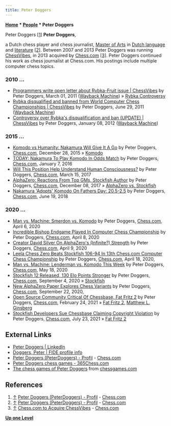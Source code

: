 ```yaml
---
title: Peter Doggers
---
```

**[Home](Home "Home") \* [People](People "People") \* Peter Doggers**



 [](https://www.chess.com/de/member/peterdoggers) Peter Doggers <a id="cite-note-1" href="#cite-ref-1">[1]</a> 
**Peter Doggers**,  

a Dutch chess player and chess journalist, [Master of Arts](https://en.wikipedia.org/wiki/Master_of_Arts) in [Dutch language](https://en.wikipedia.org/wiki/Dutch_language) and [literature](https://en.wikipedia.org/wiki/Literature) <a id="cite-note-2" href="#cite-ref-2">[2]</a>. Between 2007 and 2013 Peter Doggers was running [ChessVibes](https://en.wikipedia.org/wiki/Chess.com#History), in 2013 acquired by [Chess.com](index.php?title=Chess.com&action=edit&redlink=1 "Chess.com (page does not exist)") <a id="cite-note-3" href="#cite-ref-3">[3]</a>.
Peter Doggers continued his work as chess journalist at Chess.com. His postings include multiple computer chess topics. 



### 2010 ...


* [Programmers write open letter about Rybka-Fruit issue | ChessVibes](https://web.archive.org/web/20180820105430/http://www.chessvibes.com/?q=reports/programmers-write-open-letter-about-rybka-fruit-issue) by Peter Doggers, March 01, 2011 ([Wayback Machine](https://en.wikipedia.org/wiki/Wayback_Machine)) » [Rybka Controversy](Rybka_Controversy "Rybka Controversy")
* [Rybka disqualified and banned from World Computer Chess Championships | ChessVibes](https://web.archive.org/web/20160419082204/http://www.chessvibes.com/?q=reports/rybka-disqualified-and-banned-from-world-computer-chess-championships) by Peter Doggers, June 29, 2011 ([Wayback Machine](https://en.wikipedia.org/wiki/Wayback_Machine))
* [Controversy over Rybka's disqualification and ban (UPDATE) | ChessVibes](https://web.archive.org/web/20180820104913/http://www.chessvibes.com/?q=reports/controversy-over-rybkas-disqualification-and-ban-update) by Peter Doggers, January 08, 2012 ([Wayback Machine](https://en.wikipedia.org/wiki/Wayback_Machine))


### 2015 ...


* [Komodo vs Humanity: Nakamura Will Give It A Go](https://www.chess.com/news/view/komodo-vs-humanity-nakamura-will-give-it-a-go-6514) by Peter Doggers, [Chess.com](index.php?title=Chess.com&action=edit&redlink=1 "Chess.com (page does not exist)"), December 28, 2015 » [Komodo](Komodo "Komodo")
* [TODAY: Nakamura To Play Komodo In Odds Match](https://www.chess.com/article/view/nakamura-to-play-komodo-in-odds-match) by Peter Doggers, [Chess.com](index.php?title=Chess.com&action=edit&redlink=1 "Chess.com (page does not exist)"), January 7, 2016
* [Will This Position Help Understand Human Consciousness?](https://www.chess.com/news/view/will-this-position-help-to-understand-human-consciousness-4298) by Peter Doggers, [Chess.com](index.php?title=Chess.com&action=edit&redlink=1 "Chess.com (page does not exist)"), March 15, 2017
* [AlphaZero: Reactions From Top GMs, Stockfish Author](https://www.chess.com/news/view/alphazero-reactions-from-top-gms-stockfish-author) by Peter Doggers, [Chess.com](index.php?title=Chess.com&action=edit&redlink=1 "Chess.com (page does not exist)"), December 08, 2017 » [AlphaZero vs. Stockfish](AlphaZero#StockfishMatch "AlphaZero")
* [Nakamura 'Adopts' Komodo On Fathers Day: 20.5-2.5](https://www.chess.com/news/view/nakamura-adopts-komodo-on-fathers-day-20-5-2-5) by Peter Doggers, [Chess.com](index.php?title=Chess.com&action=edit&redlink=1 "Chess.com (page does not exist)"), June 19, 2018


### 2020 ...


* [Man vs. Machine: Smerdon vs. Komodo](https://www.chess.com/news/view/man-vs-machine-smerdon-vs-komodo) by Peter Doggers, [Chess.com](index.php?title=Chess.com&action=edit&redlink=1 "Chess.com (page does not exist)"), April 6, 2020
* [Incredible Bishop Endgame Played In Computer Chess Championship‎](https://www.chess.com/article/view/stockfish-komodo-bishop-endgame-zugzwang) by Peter Doggers, [Chess.com](index.php?title=Chess.com&action=edit&redlink=1 "Chess.com (page does not exist)"), April 8, 2020
* [Creator David Silver On AlphaZero's (Infinite?) Strength](https://www.chess.com/news/view/david-silver-alphazero-reinforcement-learning) by Peter Doggers, [Chess.com](index.php?title=Chess.com&action=edit&redlink=1 "Chess.com (page does not exist)"), April 9, 2020
* [Leela Chess Zero Beats Stockfish 106-94 In 13th Chess.com Computer Chess Championship](https://www.chess.com/news/view/13th-computer-chess-championship-leela-chess-zero-stockfish) by Peter Doggers, [Chess.com](index.php?title=Chess.com&action=edit&redlink=1 "Chess.com (page does not exist)"), April 18, 2020,
* [Man vs. Machine: Lenderman vs. Komodo This Week](https://www.chess.com/news/view/man-vs-machine-lenderman-vs-komodo-2020) by Peter Doggers, [Chess.com](index.php?title=Chess.com&action=edit&redlink=1 "Chess.com (page does not exist)"), May 18, 2020
* [Stockfish 12 Released, 130 Elo Points Stronger](https://www.chess.com/news/view/stockfish-12-released-130-elo-points-stronger) by Peter Doggers, [Chess.com](index.php?title=Chess.com&action=edit&redlink=1 "Chess.com (page does not exist)"), September 4, 2020 » [Stockfish](Stockfish "Stockfish")
* [New AlphaZero Paper Explores Chess Variants](https://www.chess.com/news/view/new-alphazero-paper-explores-chess-variants) by Peter Doggers, [Chess.com](index.php?title=Chess.com&action=edit&redlink=1 "Chess.com (page does not exist)"), September 22, 2020,
* [Open Source Community Critical Of Chessbase, Fat Fritz 2](https://www.chess.com/news/view/chessbase-fat-fritz-2-stockfish-leela-chess-zero) by Peter Doggers, [Chess.com](index.php?title=Chess.com&action=edit&redlink=1 "Chess.com (page does not exist)"), February 24, 2021 » [Fat Fritz 2](Fat_Fritz#Fat_Fritz_2 "Fat Fritz"), [Matthew L. Ginsberg](Matthew_L._Ginsberg "Matthew L. Ginsberg")
* [Stockfish Developers Sue Chessbase Claiming Copyright Violation](https://www.chess.com/news/view/stockfish-developers-sue-chessbase-claiming-copyright-violation) by Peter Doggers, [Chess.com](index.php?title=Chess.com&action=edit&redlink=1 "Chess.com (page does not exist)"), July 23, 2021 » [Fat Fritz 2](Fat_Fritz#Fat_Fritz_2 "Fat Fritz")


## External Links


* [Peter Doggers | LinkedIn](https://www.linkedin.com/in/peter-doggers-2060735/)
* [Doggers, Peter | FIDE profile info](https://ratings.fide.com/profile/1005774)
* [Peter Doggers (PeterDoggers) - Profil](https://www.chess.com/de/member/peterdoggers) - [Chess.com](index.php?title=Chess.com&action=edit&redlink=1 "Chess.com (page does not exist)")
* [Peter Doggers chess games - 365Chess.com](https://www.365chess.com/players/Peter_Doggers)
* [The chess games of Peter Doggers](https://www.chessgames.com/player/peter_doggers.html) from [chessgames.com](https://www.chessgames.com/index.html)


## References


1. <a id="cite-ref-1" href="#cite-note-1">↑</a> [Peter Doggers (PeterDoggers) - Profil](https://www.chess.com/de/member/peterdoggers) - [Chess.com](index.php?title=Chess.com&action=edit&redlink=1 "Chess.com (page does not exist)")
2. <a id="cite-ref-2" href="#cite-note-2">↑</a> [Peter Doggers (PeterDoggers) - Profil](https://www.chess.com/de/member/peterdoggers) - [Chess.com](index.php?title=Chess.com&action=edit&redlink=1 "Chess.com (page does not exist)")
3. <a id="cite-ref-3" href="#cite-note-3">↑</a> [Chess.com to Acquire ChessVibes](https://www.chess.com/news/view/chesscom-to-acquire-chessvibes-8508) - [Chess.com](index.php?title=Chess.com&action=edit&redlink=1 "Chess.com (page does not exist)")

**[Up one Level](People "People")**







 
